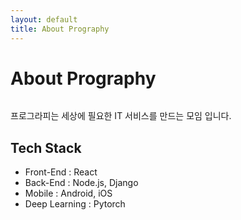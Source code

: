 ```yaml
---
layout: default
title: About Prography
---
```


<div class="post">
	<h1 class="pageTitle">About Prography</h1>
	<img src="{{ '/assets/img/prography.png' | prepend: site.baseurl }}" alt="">
	<p class="intro">프로그라피는 세상에 필요한 IT 서비스를 만드는 모임 입니다.</p>
	<h2>Tech Stack</h2>
	<ul>
		<li>Front-End : React</li>
  		<li>Back-End : Node.js, Django</li>
  		<li>Mobile : Android, iOS</li>
  		<li>Deep Learning : Pytorch</li>
  	</ul>
</div>
